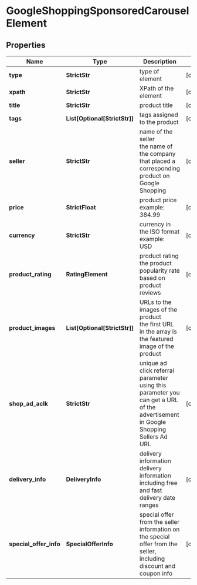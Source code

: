 # GoogleShoppingSponsoredCarouselElement


## Properties

| Name | Type | Description | Notes |
|------------ | ------------- | ------------- | -------------|
**type** | **StrictStr** | type of element |[optional]|
**xpath** | **StrictStr** | XPath of the element |[optional]|
**title** | **StrictStr** | product title |[optional]|
**tags** | **List[Optional[StrictStr]]** | tags assigned to the product |[optional]|
**seller** | **StrictStr** | name of the seller<br>the name of the company that placed a corresponding product on Google Shopping |[optional]|
**price** | **StrictFloat** | product price<br>example:<br>384.99 |[optional]|
**currency** | **StrictStr** | currency in the ISO format<br>example:<br>USD |[optional]|
**product_rating** | **RatingElement** | product rating<br>the product popularity rate based on product reviews |[optional]|
**product_images** | **List[Optional[StrictStr]]** | URLs to the images of the product<br>the first URL in the array is the featured image of the product |[optional]|
**shop_ad_aclk** | **StrictStr** | unique ad click referral parameter<br>using this parameter you can get a URL of the advertisement in Google Shopping Sellers Ad URL |[optional]|
**delivery_info** | **DeliveryInfo** | delivery information<br>delivery information including free and fast delivery date ranges |[optional]|
**special_offer_info** | **SpecialOfferInfo** | special offer from the seller<br>information on the special offer from the seller, including discount and coupon info |[optional]|